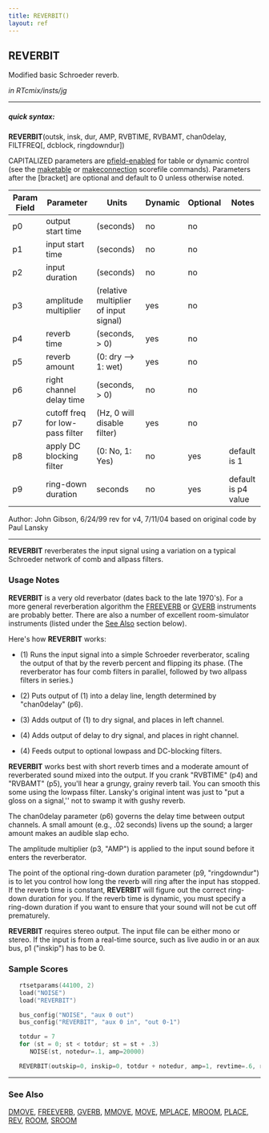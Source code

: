 ```yaml
---
title: REVERBIT()
layout: ref
---
```


## REVERBIT

Modified basic Schroeder reverb.

*in RTcmix/insts/jg*  
  

-----

##### quick syntax:

**REVERBIT**(outsk, insk, dur, AMP, RVBTIME, RVBAMT, chan0delay,
FILTFREQ\[, dcblock, ringdowndur\])

CAPITALIZED parameters are [pfield-enabled](pfield-enabled.html) for
table or dynamic control (see the
[maketable](../scorefile/maketable.html) or
[makeconnection](../scorefile/makeconnection.html) scorefile
commands). Parameters after the \[bracket\] are optional and default to
0 unless otherwise noted.


Param Field	| Parameter | Units | Dynamic | Optional | Notes
----------- | --------- | ----- | -------- | --------- | ---------
p0 | output start time | (seconds) | no | no | 
p1 | input start time | (seconds) | no | no | 
p2 | input duration | (seconds) | no | no | 
p3 | amplitude multiplier | (relative multiplier of input signal) | yes | no | 
p4 | reverb time | (seconds, > 0) | yes | no | 
p5 | reverb amount | (0: dry --> 1: wet) | yes | no | 
p6 | right channel delay time | (seconds, > 0) | no | no | 
p7 | cutoff freq for low-pass filter | (Hz, 0 will disable filter) | yes | no | 
p8 | apply DC blocking filter | (0: No, 1: Yes) | no | yes | default is 1 | 
p9 | ring-down duration | seconds | no | yes | default is p4 value |

   Author:  John Gibson, 6/24/99 rev for v4, 7/11/04
   based on original code by Paul Lansky

  

-----

  
**REVERBIT** reverberates the input signal using a variation on a
typical Schroeder network of comb and allpass filters.

### Usage Notes

**REVERBIT** is a very old reverbator (dates back to the late 1970's).
For a more general reverberation algorithm the [FREEVERB](FREEVERB.html)
or [GVERB](GVERB.html) instruments are probably better. There are also a
number of excellent room-simulator instruments (listed under the [See
Also](#see_also) section below).

Here's how **REVERBIT** works:

  - (1) Runs the input signal into a simple Schroeder reverberator,
    scaling the output of that by the reverb percent and flipping its
    phase. (The reverberator has four comb filters in parallel, followed
    by two allpass filters in series.)  
      
  - (2) Puts output of (1) into a delay line, length determined by
    "chan0delay" (p6).  
      
  - (3) Adds output of (1) to dry signal, and places in left channel.  
      
  - (4) Adds output of delay to dry signal, and places in right
    channel.  
      
  - (4) Feeds output to optional lowpass and DC-blocking filters.

**REVERBIT** works best with short reverb times and a moderate amount of
reverberated sound mixed into the output. If you crank "RVBTIME" (p4)
and "RVBAMT" (p5), you'll hear a grungy, grainy reverb tail. You can
smooth this some using the lowpass filter. Lansky's original intent was
just to "put a gloss on a signal,'' not to swamp it with gushy reverb.

The chan0delay parameter (p6) governs the delay time between output
channels. A small amount (e.g., .02 seconds) livens up the sound; a
larger amount makes an audible slap echo.

The amplitude multiplier (p3, "AMP") is applied to the input sound
before it enters the reverberator.

The point of the optional ring-down duration parameter (p9,
"ringdowndur") is to let you control how long the reverb will ring after
the input has stopped. If the reverb time is constant, **REVERBIT** will
figure out the correct ring-down duration for you. If the reverb time is
dynamic, you must specify a ring-down duration if you want to ensure
that your sound will not be cut off prematurely.

**REVERBIT** requires stereo output. The input file can be either mono
or stereo. If the input is from a real-time source, such as live audio
in or an aux bus, p1 ("inskip") has to be 0.

### Sample Scores

```cpp
   rtsetparams(44100, 2)
   load("NOISE")
   load("REVERBIT")

   bus_config("NOISE", "aux 0 out")
   bus_config("REVERBIT", "aux 0 in", "out 0-1")

   totdur = 7
   for (st = 0; st < totdur; st = st + .3)
      NOISE(st, notedur=.1, amp=20000)

   REVERBIT(outskip=0, inskip=0, totdur + notedur, amp=1, revtime=.6, revpct=.4, rtchandel=.02, cutoff=5000)
```

  

-----

  
<span id="see_also"></span>

### See Also

[DMOVE](DMOVE.html), [FREEVERB](FREEVERB.html), [GVERB](GVERB.html),
[MMOVE](MMOVE.html), [MOVE](MOVE.html), [MPLACE](MPLACE.html),
[MROOM](MROOM.html), [PLACE](PLACE.html), [REV](REV.html),
[ROOM](ROOM.html), [SROOM](SROOM.html)
